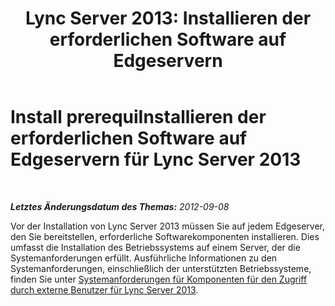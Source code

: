 ﻿---
title: 'Lync Server 2013: Installieren der erforderlichen Software auf Edgeservern'
TOCTitle: Installieren der erforderlichen Software auf Edgeservern
ms:assetid: 94091993-7c61-4cf0-9b33-5dce6c663ccd
ms:mtpsurl: https://technet.microsoft.com/de-de/library/Gg398751(v=OCS.15)
ms:contentKeyID: 49294779
ms.date: 05/19/2016
mtps_version: v=OCS.15
ms.translationtype: HT
---

# Install prerequiInstallieren der erforderlichen Software auf Edgeservern für Lync Server 2013

 

_**Letztes Änderungsdatum des Themas:** 2012-09-08_

Vor der Installation von Lync Server 2013 müssen Sie auf jedem Edgeserver, den Sie bereitstellen, erforderliche Softwarekomponenten installieren. Dies umfasst die Installation des Betriebssystems auf einem Server, der die Systemanforderungen erfüllt. Ausführliche Informationen zu den Systemanforderungen, einschließlich der unterstützten Betriebssysteme, finden Sie unter [Systemanforderungen für Komponenten für den Zugriff durch externe Benutzer für Lync Server 2013](lync-server-2013-system-requirements-for-external-user-access-components.md).

